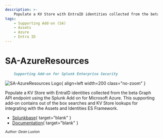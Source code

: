 ```yaml
---
description: >-
    Populate a KV Store with EntraID identities collected from the beta Graph API endpoint using the Splunk Add on for Microsoft Azure. This supporting add-on contains out of the box searches and KV Store lookups for integrating with the Assets and Identities ES Framework.
tags:
    - Supporting Add-on (SA)
    - Assets
    - Azure
    - Entra ID
---
```


# SA-AzureResources

``` markdown title=""
    Supporting Add-on for Splunk Enterprise Security
```

<div class="result" markdown>

![SA-AzureResources Logo](https://splunk.github.io/SA-EntraID/assets/appLogo_2x.png){ align=left width=200 class="no-zoom" }

Populate a KV Store with EntraID identities collected from the beta Graph API endpoint using the Splunk Add on for Microsoft Azure. This supporting add-on contains out of the box searches and KV Store lookups for integrating with the Assets and Identities ES Framework.

- [Splunkbase](https://splunkbase.splunk.com/app/7100){ target="blank" }
- [Documentation](https://splunk.github.io/SA-EntraID/){ target="blank" }

<small>_Author: Dean Luxton_</small>

</div>
